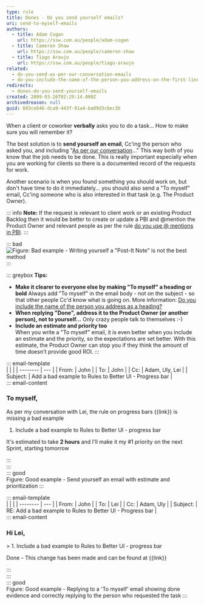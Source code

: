 ```yaml
---
type: rule
title: Dones - Do you send yourself emails?
uri: send-to-myself-emails
authors:
  - title: Adam Cogan
    url: https://ssw.com.au/people/adam-cogan
  - title: Cameron Shaw
    url: https://ssw.com.au/people/cameron-shaw
  - title: Tiago Araujo
    url: https://ssw.com.au/people/tiago-araujo
related:
  - do-you-send-as-per-our-conversation-emails
  - do-you-include-the-name-of-the-person-you-address-on-the-first-line
redirects:
  - dones-do-you-send-yourself-emails
created: 2009-03-26T02:29:14.000Z
archivedreason: null
guid: 603ce646-dca9-443f-91a4-ba09d3cbec3b
---
```

When a client or coworker **verbally** asks you to do a task... How to make sure you will remember it?

<!--endintro-->

The best solution is to **send yourself an email**, Cc'ing the person who asked you, and including "[As per our conversation](/do-you-send-as-per-our-conversation-emails)..." This way both of you know that the job needs to be done. This is really important especially when you are working for clients so there is a documented record of the requests for work.

Another scenario is when you found something you should work on, but don't have time to do it immediately... you should also send a "To myself" email, Cc'ing someone who is also interested in that task (e.g. The Product Owner).

::: info
**Note:** If the request is relevant to client work or an existing Product Backlog then it would be better to create or update a PBI and @mention the Product Owner and relevant people as per the rule [do you use @ mentions in PBI](/when-you-use-mentions-in-a-pbi).
:::

::: bad\
![Figure: Bad example - Writing yourself a "Post-It Note" is not the best method](postit-screen.jpg)\
:::

::: greybox
**Tips:**

* **Make it clearer to everyone else by making "To myself" a heading or bold**
  Always add "To myself" in the email body - not on the subject - so that other people Cc'd know what is going on. More information: [Do you include the name of the person you address as a heading?](/do-you-include-the-name-of-the-person-you-address-on-the-first-line)
* **When replying "Done", address it to the Product Owner (or another person), not to yourself...** Only crazy people talk to themselves :-)
* **Include an estimate and priority too**\
    When you write a "To myself" email, it is even better when you include an estimate and the priority, so the expectations are set better.
    With this estimate, the Product Owner can stop you if they think the amount of time doesn't provide good ROI.
  :::

::: email-template\
|          |     |
| -------- | --- |
| From:    | John |
| To:      | John |
| Cc:      | Adam, Uly, Lei |
| Subject: | Add a bad example to Rules to Better UI - Progress bar |\
::: email-content  

### To myself,

As per my conversation with Lei, the rule on progress bars {{link}} is missing a bad example

1. Include a bad example to Rules to Better UI - progress bar  

It's estimated to take **2 hours** and I'll make it my #1 priority on the next Sprint, starting tomorrow

:::\
:::\
::: good\
Figure: Good example - Send yourself an email with estimate and prioritization
:::

::: email-template\
|          |     |
| -------- | --- |
| From:    | John |
| To:      | Lei |
| Cc:      | Adam, Uly |
| Subject: | RE: Add a bad example to Rules to Better UI - Progress bar |\
::: email-content  

### Hi Lei,

\> 1. Include a bad example to Rules to Better UI - progress bar

Done - This change has been made and can be found at {{link}}

:::\
:::\
::: good\
Figure: Good example - Replying to a 'To myself' email showing done evidence and correctly replying to the person who requested the task
:::